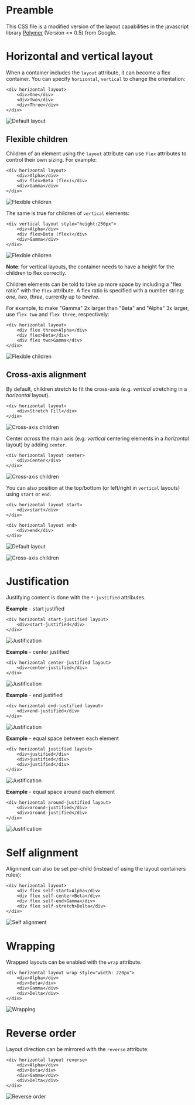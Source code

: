 # Preamble

This CSS file is a modified version of the layout capabilities in the javascript library [Polymer](https://www.polymer-project.org) (Version <= 0.5) from Google.

# Horizontal and vertical layout

When a container includes the `layout` attribute, it can become a flex container.
You can specify `horizontal`, `vertical` to change the orientation:

    <div horizontal layout>
        <div>One</div>
        <div>Two</div>
        <div>Three</div>
    </div>

![Default layout](screenshots/default.png)

## Flexible children

Children of an element using the `layout` attribute can use `flex` attributes to control their own sizing. For example:

    <div horizontal layout>
        <div>Alpha</div>
        <div flex>Beta (flex)</div>
        <div>Gamma</div>
    </div>

![Flexible children](screenshots/flexible_children_horizontal.png)

The same is true for children of `vertical` elements:

    <div vertical layout style="height:250px">
        <div>Alpha</div>
        <div flex>Beta (flex)</div>
        <div>Gamma</div>
    </div>

![Flexible children](screenshots/flexible_children_vertical.png)

**Note**: for vertical layouts, the container needs to have a height for the children to flex correctly.

Children elements can be told to take up more space by including a "flex ratio" with the `flex` attribute. A flex ratio is specified with a number string: _one_, _two_, _three_, currently up to _twelve_.

For example, to make "Gamma" 2x larger than "Beta" and "Alpha" 3x larger, use `flex two` and `flex three`, respectively:

    <div horizontal layout>
        <div flex three>Alpha</div>
        <div flex>Beta</div>
        <div flex two>Gamma</div>
    </div>

![Flexible children](screenshots/flexible_children_ratio.png)

## Cross-axis alignment

By default, children stretch to fit the cross-axis (e.g. _vertical_ stretching in a _horizontal_ layout).

    <div horizontal layout>
        <div>Stretch Fill</div>
    </div>

![Cross-axis children](screenshots/cross_axis_alignment_default.png)

Center _across_ the main axis (e.g. _vertical_ centering elements in a _horizontal_ layout)
by adding `center`.

    <div horizontal layout center>
        <div>Center</div>
    </div>

![Cross-axis children](screenshots/cross_axis_alignment_center.png)

You can also position at the top/bottom (or left/right in `vertical` layouts) using `start` or `end`.

    <div horizontal layout start>
        <div>start</div>
    </div>
    
    <div horizontal layout end>
        <div>end</div>
    </div>

![Default layout](screenshots/cross_axis_alignment_start.png)

![Cross-axis children](screenshots/cross_axis_alignment_end.png)

# Justification

Justifying content is done with the `*-justified` attributes.

**Example** - start justified

    <div horizontal start-justified layout>
        <div>start-justified</div>
    </div>

![Justification](screenshots/justification_start.png)

**Example** - center justified

    <div horizontal center-justified layout>
        <div>center-justified</div>
    </div>

![Justification](screenshots/justification_center.png)

**Example** - end justified

    <div horizontal end-justified layout>
        <div>end-justified</div>
    </div>

![Justification](screenshots/justification_justified.png)

**Example** - equal space between each element

    <div horizontal justified layout>
        <div>justified</div>
        <div>justified</div>
        <div>justified</div>
    </div>

![Justification](screenshots/justification_justified.png)

**Example** - equal space around each element

    <div horizontal around-justified layout>
        <div>around-justified</div>
        <div>around-justified</div>
    </div>

![Justification](screenshots/justification_around_justified.png)

# Self alignment

Alignment can also be set per-child (instead of using the layout containers rules):

    <div horizontal layout>
        <div flex self-start>Alpha</div>
        <div flex self-center>Beta</div>
        <div flex self-end>Gamma</div>
        <div flex self-stretch>Delta</div>
    </div>

![Self alignment](screenshots/self_alignment.png)

# Wrapping

Wrapped layouts can be enabled with the `wrap` attribute.

    <div horizontal layout wrap style="width: 220px">
        <div>Alpha</div>
        <div>Beta</div>
        <div>Gamma</div>
        <div>Delta</div>
    </div>

![Wrapping](screenshots/wrapping.png)

# Reverse order

Layout direction can be mirrored with the `reverse` attribute.

    <div horizontal layout reverse>
        <div>Alpha</div>
        <div>Beta</div>
        <div>Gamma</div>
        <div>Delta</div>
    </div>

![Reverse order](screenshots/reverse.png)
